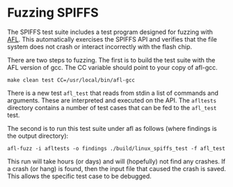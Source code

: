 # Fuzzing SPIFFS

The SPIFFS test suite includes a test program designed for fuzzing with
[AFL](http://lcamtuf.coredump.cx/afl/). This automatically exercises the 
SPIFFS API and verifies that the file system does not crash or interact incorrectly
with the flash chip. 

There are two steps to fuzzing. The first is to build the test suite with
the AFL version of gcc. The CC variable should point to your copy of afl-gcc.

```
make clean test CC=/usr/local/bin/afl-gcc
```

There is a new test `afl_test` that reads from stdin a list of commands
and arguments. These are interpreted and executed on the API. The `afltests`
directory contains a number of test cases that can be fed to the `afl_test` test.


The second is to run this test suite under afl as follows (where findings is 
the output directory):

```
afl-fuzz -i afltests -o findings ./build/linux_spiffs_test -f afl_test
```

This run will take hours (or days) and will (hopefully) not find any crashes.
If a crash (or hang) is found, then the input file that caused the crash is 
saved. This allows the specific test case to be debugged.
